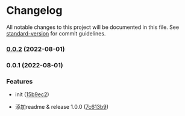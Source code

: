 # Changelog

All notable changes to this project will be documented in this file. See [standard-version](https://github.com/conventional-changelog/standard-version) for commit guidelines.

### [0.0.2](https://github.com/pine314159/pine-http/compare/v0.0.1...v0.0.2) (2022-08-01)

### 0.0.1 (2022-08-01)


### Features

* init ([15b9ec2](https://github.com/pine314159/pine-http/commit/15b9ec24c10e80469ad9f064aee8dc37937344fc))


* 添加readme & release 1.0.0 ([7c613b9](https://github.com/pine314159/pine-http/commit/7c613b995c2fb638fc7672f9dfb447a5f7c9f40d))
